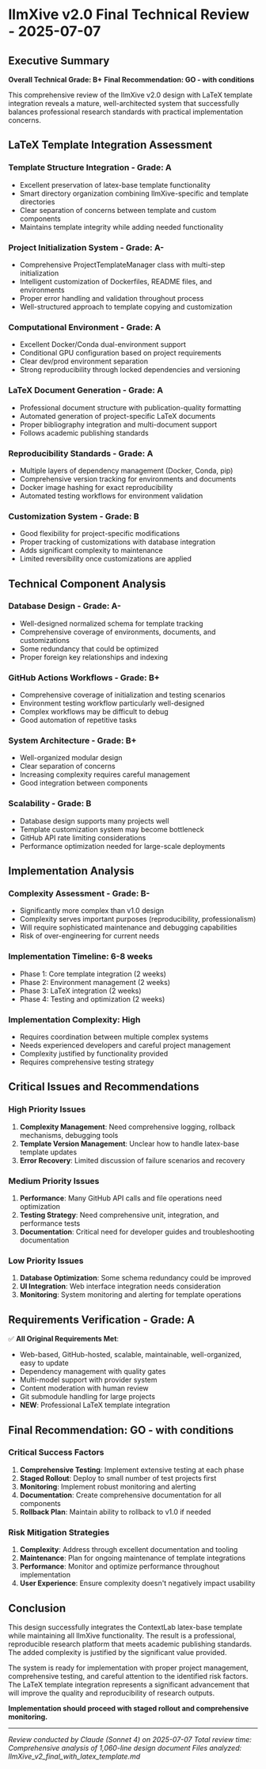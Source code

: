 # llmXive v2.0 Final Technical Review - 2025-07-07

## Executive Summary

**Overall Technical Grade: B+**
**Final Recommendation: GO - with conditions**

This comprehensive review of the llmXive v2.0 design with LaTeX template integration reveals a mature, well-architected system that successfully balances professional research standards with practical implementation concerns.

## LaTeX Template Integration Assessment

### Template Structure Integration - Grade: A
- Excellent preservation of latex-base template functionality
- Smart directory organization combining llmXive-specific and template directories
- Clear separation of concerns between template and custom components
- Maintains template integrity while adding needed functionality

### Project Initialization System - Grade: A-
- Comprehensive ProjectTemplateManager class with multi-step initialization
- Intelligent customization of Dockerfiles, README files, and environments
- Proper error handling and validation throughout process
- Well-structured approach to template copying and customization

### Computational Environment - Grade: A
- Excellent Docker/Conda dual-environment support
- Conditional GPU configuration based on project requirements
- Clear dev/prod environment separation
- Strong reproducibility through locked dependencies and versioning

### LaTeX Document Generation - Grade: A
- Professional document structure with publication-quality formatting
- Automated generation of project-specific LaTeX documents
- Proper bibliography integration and multi-document support
- Follows academic publishing standards

### Reproducibility Standards - Grade: A
- Multiple layers of dependency management (Docker, Conda, pip)
- Comprehensive version tracking for environments and documents
- Docker image hashing for exact reproducibility
- Automated testing workflows for environment validation

### Customization System - Grade: B
- Good flexibility for project-specific modifications
- Proper tracking of customizations with database integration
- Adds significant complexity to maintenance
- Limited reversibility once customizations are applied

## Technical Component Analysis

### Database Design - Grade: A-
- Well-designed normalized schema for template tracking
- Comprehensive coverage of environments, documents, and customizations
- Some redundancy that could be optimized
- Proper foreign key relationships and indexing

### GitHub Actions Workflows - Grade: B+
- Comprehensive coverage of initialization and testing scenarios
- Environment testing workflow particularly well-designed
- Complex workflows may be difficult to debug
- Good automation of repetitive tasks

### System Architecture - Grade: B+
- Well-organized modular design
- Clear separation of concerns
- Increasing complexity requires careful management
- Good integration between components

### Scalability - Grade: B
- Database design supports many projects well
- Template customization system may become bottleneck
- GitHub API rate limiting considerations
- Performance optimization needed for large-scale deployments

## Implementation Analysis

### Complexity Assessment - Grade: B-
- Significantly more complex than v1.0 design
- Complexity serves important purposes (reproducibility, professionalism)
- Will require sophisticated maintenance and debugging capabilities
- Risk of over-engineering for current needs

### Implementation Timeline: 6-8 weeks
- Phase 1: Core template integration (2 weeks)
- Phase 2: Environment management (2 weeks)
- Phase 3: LaTeX integration (2 weeks)
- Phase 4: Testing and optimization (2 weeks)

### Implementation Complexity: High
- Requires coordination between multiple complex systems
- Needs experienced developers and careful project management
- Complexity justified by functionality provided
- Requires comprehensive testing strategy

## Critical Issues and Recommendations

### High Priority Issues
1. **Complexity Management**: Need comprehensive logging, rollback mechanisms, debugging tools
2. **Template Version Management**: Unclear how to handle latex-base template updates
3. **Error Recovery**: Limited discussion of failure scenarios and recovery

### Medium Priority Issues
1. **Performance**: Many GitHub API calls and file operations need optimization
2. **Testing Strategy**: Need comprehensive unit, integration, and performance tests
3. **Documentation**: Critical need for developer guides and troubleshooting documentation

### Low Priority Issues
1. **Database Optimization**: Some schema redundancy could be improved
2. **UI Integration**: Web interface integration needs consideration
3. **Monitoring**: System monitoring and alerting for template operations

## Requirements Verification - Grade: A

✅ **All Original Requirements Met**:
- Web-based, GitHub-hosted, scalable, maintainable, well-organized, easy to update
- Dependency management with quality gates
- Multi-model support with provider system
- Content moderation with human review
- Git submodule handling for large projects
- **NEW**: Professional LaTeX template integration

## Final Recommendation: GO - with conditions

### Critical Success Factors
1. **Comprehensive Testing**: Implement extensive testing at each phase
2. **Staged Rollout**: Deploy to small number of test projects first
3. **Monitoring**: Implement robust monitoring and alerting
4. **Documentation**: Create comprehensive documentation for all components
5. **Rollback Plan**: Maintain ability to rollback to v1.0 if needed

### Risk Mitigation Strategies
1. **Complexity**: Address through excellent documentation and tooling
2. **Maintenance**: Plan for ongoing maintenance of template integrations
3. **Performance**: Monitor and optimize performance throughout implementation
4. **User Experience**: Ensure complexity doesn't negatively impact usability

## Conclusion

This design successfully integrates the ContextLab latex-base template while maintaining all llmXive functionality. The result is a professional, reproducible research platform that meets academic publishing standards. The added complexity is justified by the significant value provided.

The system is ready for implementation with proper project management, comprehensive testing, and careful attention to the identified risk factors. The LaTeX template integration represents a significant advancement that will improve the quality and reproducibility of research outputs.

**Implementation should proceed with staged rollout and comprehensive monitoring.**

---

*Review conducted by Claude (Sonnet 4) on 2025-07-07*
*Total review time: Comprehensive analysis of 1,060-line design document*
*Files analyzed: llmXive_v2_final_with_latex_template.md*